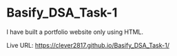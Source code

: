 # Basify_DSA_Task-1

I have built a portfolio website only using HTML.

Live URL: https://clever2817.github.io/Basify_DSA_Task-1/
